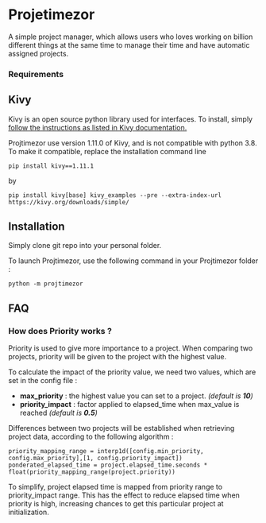 # Projetimezor

A simple project manager, which allows users who loves working on billion different things at the same time to manage their time and have automatic assigned projects.  

### Requirements

## Kivy

Kivy is an open source python library used for interfaces.
To install, simply [follow the instructions as listed in Kivy documentation.](https://kivy.org/doc/stable/installation/installation-windows.html)

Projtimezor use version 1.11.0 of Kivy, and is not compatible with python 3.8. To make it compatible, replace the installation command line

```
pip install kivy==1.11.1
```

by

```
pip install kivy[base] kivy_examples --pre --extra-index-url https://kivy.org/downloads/simple/
```


## Installation

Simply clone git repo into your personal folder.

To launch Projtimezor, use the following command in your Projtimezor folder :

```
python -m projtimezor
```

## FAQ

### How does Priority works ?

Priority is used to give more importance to a project.
When comparing two projects, priority will be given to the project with the highest value.

To calculate the impact of the priority value, we need two values, which are set in the config file :
- **max_priority** : the highest value you can set to a project. _(default is **10**)_
- **priority_impact** : factor applied to elapsed_time when max_value is reached _(default is **0.5**)_

Differences between two projects will be established when retrieving project data, according to the following algorithm :

```
priority_mapping_range = interp1d([config.min_priority, config.max_priority],[1, config.priority_impact])
ponderated_elapsed_time = project.elapsed_time.seconds * float(priority_mapping_range(project.priority))
```

To simplify, project elapsed time is mapped from priority range to priority_impact range. This has the effect to reduce elapsed time when priority is high, increasing chances to get this particular project at initialization.
